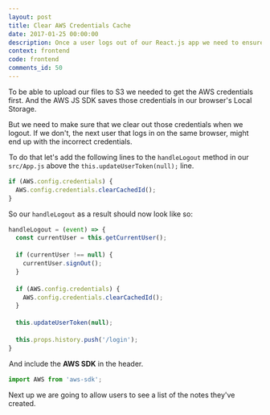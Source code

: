 ```yaml
---
layout: post
title: Clear AWS Credentials Cache
date: 2017-01-25 00:00:00
description: Once a user logs out of our React.js app we need to ensure that we clear the AWS SDK temporary credentials. To do this we are going to call the AWS.config.credentials.clearCachedId method in our App component.
context: frontend
code: frontend
comments_id: 50
---
```


To be able to upload our files to S3 we needed to get the AWS credentials first. And the AWS JS SDK saves those credentials in our browser's Local Storage.

But we need to make sure that we clear out those credentials when we logout. If we don't, the next user that logs in on the same browser, might end up with the incorrect credentials.

<img class="code-marker" src="/assets/s.png" />To do that let's add the following lines to the `handleLogout` method in our `src/App.js` above the `this.updateUserToken(null);` line.

``` javascript
if (AWS.config.credentials) {
  AWS.config.credentials.clearCachedId();
}
```

So our `handleLogout` as a result should now look like so:

``` javascript
handleLogout = (event) => {
  const currentUser = this.getCurrentUser();

  if (currentUser !== null) {
    currentUser.signOut();
  }

  if (AWS.config.credentials) {
    AWS.config.credentials.clearCachedId();
  }

  this.updateUserToken(null);

  this.props.history.push('/login');
}
```

<img class="code-marker" src="/assets/s.png" />And include the **AWS SDK** in the header.

``` javascript
import AWS from 'aws-sdk';
```

Next up we are going to allow users to see a list of the notes they've created.
